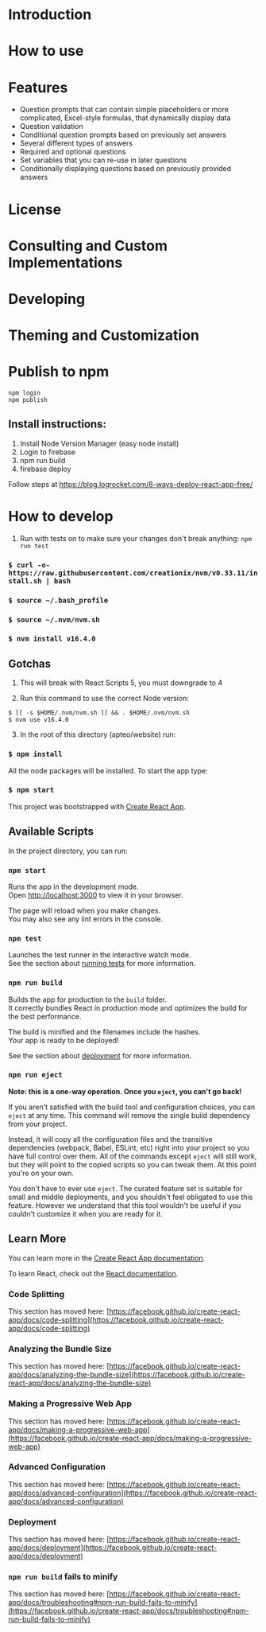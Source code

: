 # Introduction

# How to use

# Features
- Question prompts that can contain simple placeholders or more complicated, Excel-style formulas, that dynamically display data
- Question validation
- Conditional question prompts based on previously set answers
- Several different types of answers
- Required and optional questions
- Set variables that you can re-use in later questions
- Conditionally displaying questions based on previously provided answers

# License

# Consulting and Custom Implementations

# Developing

# Theming and Customization

# Publish to npm

```
npm login
npm publish
```

## Install instructions:
1. Install Node Version Manager (easy node install)
2. Login to firebase
3. npm run build
4. firebase deploy

Follow steps at https://blog.logrocket.com/8-ways-deploy-react-app-free/

# How to develop

1. Run with tests on to make sure your changes don't break anything: `npm run test`

### `$ curl -o- https://raw.githubusercontent.com/creationix/nvm/v0.33.11/install.sh | bash`

### `$ source ~/.bash_profile`

### `$ source ~/.nvm/nvm.sh`

### `$ nvm install v16.4.0`

## Gotchas

1. This will break with React Scripts 5, you must downgrade to 4

2. Run this command to use the correct Node version:

 ```
$ [[ -s $HOME/.nvm/nvm.sh ]] && . $HOME/.nvm/nvm.sh
$ nvm use v16.4.0
```

3. In the root of this directory (apteo/website) run:

### `$ npm install`

All the node packages will be installed. To start the app type:

### `$ npm start`

This project was bootstrapped with [Create React App](https://github.com/facebook/create-react-app).

## Available Scripts

In the project directory, you can run:

### `npm start`

Runs the app in the development mode.\
Open [http://localhost:3000](http://localhost:3000) to view it in your browser.

The page will reload when you make changes.\
You may also see any lint errors in the console.

### `npm test`

Launches the test runner in the interactive watch mode.\
See the section about [running tests](https://facebook.github.io/create-react-app/docs/running-tests) for more information.

### `npm run build`

Builds the app for production to the `build` folder.\
It correctly bundles React in production mode and optimizes the build for the best performance.

The build is minified and the filenames include the hashes.\
Your app is ready to be deployed!

See the section about [deployment](https://facebook.github.io/create-react-app/docs/deployment) for more information.

### `npm run eject`

**Note: this is a one-way operation. Once you `eject`, you can't go back!**

If you aren't satisfied with the build tool and configuration choices, you can `eject` at any time. This command will remove the single build dependency from your project.

Instead, it will copy all the configuration files and the transitive dependencies (webpack, Babel, ESLint, etc) right into your project so you have full control over them. All of the commands except `eject` will still work, but they will point to the copied scripts so you can tweak them. At this point you're on your own.

You don't have to ever use `eject`. The curated feature set is suitable for small and middle deployments, and you shouldn't feel obligated to use this feature. However we understand that this tool wouldn't be useful if you couldn't customize it when you are ready for it.

## Learn More

You can learn more in the [Create React App documentation](https://facebook.github.io/create-react-app/docs/getting-started).

To learn React, check out the [React documentation](https://reactjs.org/).

### Code Splitting

This section has moved here: [https://facebook.github.io/create-react-app/docs/code-splitting](https://facebook.github.io/create-react-app/docs/code-splitting)

### Analyzing the Bundle Size

This section has moved here: [https://facebook.github.io/create-react-app/docs/analyzing-the-bundle-size](https://facebook.github.io/create-react-app/docs/analyzing-the-bundle-size)

### Making a Progressive Web App

This section has moved here: [https://facebook.github.io/create-react-app/docs/making-a-progressive-web-app](https://facebook.github.io/create-react-app/docs/making-a-progressive-web-app)

### Advanced Configuration

This section has moved here: [https://facebook.github.io/create-react-app/docs/advanced-configuration](https://facebook.github.io/create-react-app/docs/advanced-configuration)

### Deployment

This section has moved here: [https://facebook.github.io/create-react-app/docs/deployment](https://facebook.github.io/create-react-app/docs/deployment)

### `npm run build` fails to minify

This section has moved here: [https://facebook.github.io/create-react-app/docs/troubleshooting#npm-run-build-fails-to-minify](https://facebook.github.io/create-react-app/docs/troubleshooting#npm-run-build-fails-to-minify)
